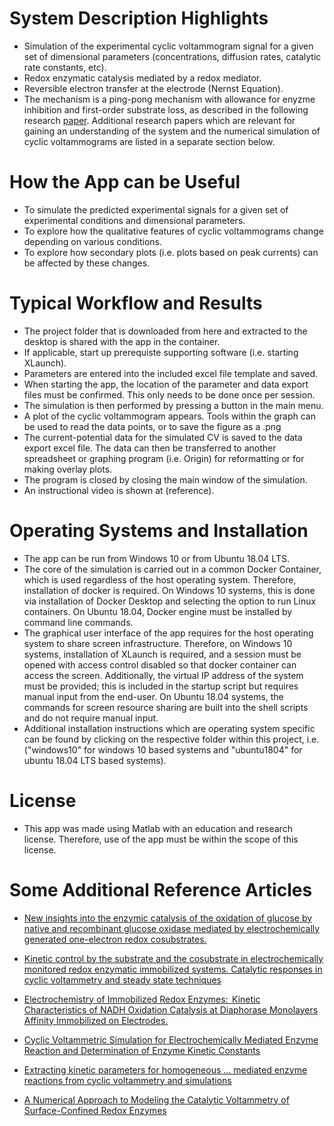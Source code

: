 # System Description Highlights
- Simulation of the experimental cyclic voltammogram signal for a given set of dimensional parameters (concentrations, diffusion rates, catalytic rate constants, etc).
- Redox enzymatic catalysis mediated by a redox mediator.
- Reversible electron transfer at the electrode (Nernst Equation).
- The mechanism is a ping-pong mechanism with allowance for enyzme inhibition and first-order substrate loss, as described in the following research [paper](https://pubs.acs.org/doi/abs/10.1021/ja204637d). Additional research papers which are relevant for gaining an understanding of the system and the numerical simulation of cyclic voltammograms are listed in a separate section below.

# How the App can be Useful
- To simulate the predicted experimental signals for a given set of experimental conditions and dimensional parameters.
- To explore how the qualitative features of cyclic voltammograms change depending on various conditions.
- To explore how secondary plots (i.e. plots based on peak currents) can be affected by these changes.

# Typical Workflow and Results
- The project folder that is downloaded from here and extracted to the desktop is shared with the app in the container.
- If applicable, start up prerequiste supporting software (i.e. starting XLaunch).
- Parameters are entered into the included excel file template and saved.
- When starting the app, the location of the parameter and data export files must be confirmed. This only needs to be done once per session.
- The simulation is then performed by pressing a button in the main menu.
- A plot of the cyclic voltammogram appears. Tools within the graph can be used to read the data points, or to save the figure as a .png
- The current-potential data for the simulated CV is saved to the data export excel file. The data can then be transferred to another spreadsheet or graphing program (i.e. Origin) for reformatting or for making overlay plots.
- The program is closed by closing the main window of the simulation.
- An instructional video is shown at (reference).

# Operating Systems and Installation
- The app can be run from Windows 10 or from Ubuntu 18.04 LTS.
- The core of the simulation is carried out in a common Docker Container, which is used regardless of the host operating system. Therefore, installation of docker is required. On Windows 10 systems, this is done via installation of Docker Desktop and selecting the option to run Linux containers. On Ubuntu 18.04, Docker engine must be installed by command line commands.
- The graphical user interface of the app requires for the host operating system to share screen infrastructure. Therefore, on Windows 10 systems, installation of XLaunch is required, and a session must be opened with access control disabled so that docker container can access the screen. Additionally, the virtual IP address of the system must be provided; this is included in the startup script but requires manual input from the end-user. On Ubuntu 18.04 systems, the commands for screen resource sharing are built into the shell scripts and do not require manual input.
- Additional installation instructions which are operating system specific can be found by clicking on the respective folder within this project, i.e. ("windows10" for windows 10 based systems and "ubuntu1804" for ubuntu 18.04 LTS based systems).

# License
- This app was made using Matlab with an education and research license. Therefore, use of the app must be within the scope of this license.

# Some Additional Reference Articles
- [New insights into the enzymic catalysis of the oxidation of glucose by native and recombinant glucose oxidase mediated by electrochemically generated one-electron redox cosubstrates.](https://pubs.acs.org/doi/abs/10.1021/ja00054a001)

- [Kinetic control by the substrate and the cosubstrate in electrochemically monitored redox enzymatic immobilized systems. Catalytic responses in cyclic voltammetry and steady state techniques](https://www.sciencedirect.com/science/article/abs/pii/S0022072802006587)

- [Electrochemistry of Immobilized Redox Enzymes:  Kinetic Characteristics of NADH Oxidation Catalysis at Diaphorase Monolayers Affinity Immobilized on Electrodes.](https://doi.org/10.1021/ja0569196)

- [Cyclic Voltammetric Simulation for Electrochemically Mediated Enzyme Reaction and Determination of Enzyme Kinetic Constants](https://doi.org/10.1021/ac9711807)

- [Extracting kinetic parameters for homogeneous ... mediated enzyme reactions from cyclic voltammetry and simulations](https://doi.org/10.1016/j.bioelechem.2008.08.001)

- [A Numerical Approach to Modeling the Catalytic Voltammetry of Surface-Confined Redox Enzymes](https://doi.org/10.1021/jp047808g)
